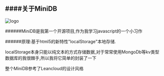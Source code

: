 ####关于MiniDB
----
![logo](http://7u2nd7.com1.z0.glb.clouddn.com/Untitled.png)

######MiniDB是我第一个开源项目,作为我学习javascript的一个小习作

######原理:基于html5的新特性"localStorage"本地存储.

localStorage本身只能以纯文本的方式存储数据,对于常常使用MongoDb等kv类型数据库的我很棘手,所以我将它简单的封装了一下

整个MiniDB参考了Leancloud的设计风格
